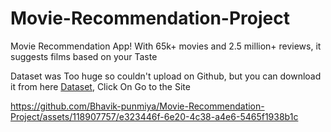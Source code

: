 # Movie-Recommendation-Project
 Movie Recommendation App! With 65k+ movies and 2.5 million+ reviews, it suggests films based on your Taste

Dataset was Too huge so couldn't upload on Github, but you can download it from here [Dataset](https://www.youtube.com/redirect?event=video_description&redir_token=QUFFLUhqbnFUV0lrSGl2YnNNMmhUWUFPZTd4V0lPbkVzQXxBQ3Jtc0tsMFFQT3Fua0NMUkJ5VjdYOVNBTUlFX0dsMTVSTFBrTGFiUHNHOHZNbFhyaGVkWS1qR3cybFJRV3FXMGsxMFU5T0wzZ2x4Sl81M2wtRlRCbldFOVdsTUlUNjBMVm0xcDdaeTRaZHlpWXlNOVZBX3Zacw&q=https%3A%2F%2Ffiles.grouplens.org%2Fdatasets%2Fmovielens%2Fml-25m.zip&v=eyEabQRBMQA), Click On Go to the Site





https://github.com/Bhavik-punmiya/Movie-Recommendation-Project/assets/118907757/e323446f-6e20-4c38-a4e6-5465f1938b1c



